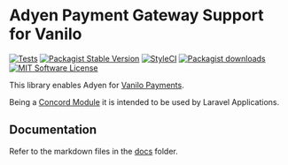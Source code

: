 # Adyen Payment Gateway Support for Vanilo

[![Tests](https://img.shields.io/github/workflow/status/vanilophp/adyen/tests/master?style=flat-square)](https://github.com/vanilophp/adyen/actions?query=workflow%3Atests)
[![Packagist Stable Version](https://img.shields.io/packagist/v/vanilo/adyen.svg?style=flat-square&label=stable)](https://packagist.org/packages/vanilo/adyen)
[![StyleCI](https://styleci.io/repos/390985000/shield?branch=master)](https://styleci.io/repos/390985000)
[![Packagist downloads](https://img.shields.io/packagist/dt/vanilo/adyen.svg?style=flat-square)](https://packagist.org/packages/vanilo/adyen)
[![MIT Software License](https://img.shields.io/badge/license-MIT-blue.svg?style=flat-square)](LICENSE)

This library enables Adyen for [Vanilo Payments](https://vanilo.io/docs/master/payments).

Being a [Concord Module](https://konekt.dev/concord/1.9/modules) it is intended to be used by Laravel Applications.

## Documentation

Refer to the markdown files in the [docs](docs/) folder.

